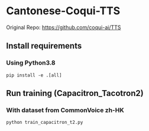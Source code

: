 # Cantonese-Coqui-TTS

Original Repo:
https://github.com/coqui-ai/TTS

## Install requirements
### Using Python3.8
```
pip install -e .[all]
```
## Run training (Capacitron_Tacotron2)

### With dataset from CommonVoice zh-HK
```
python train_capacitron_t2.py
```
